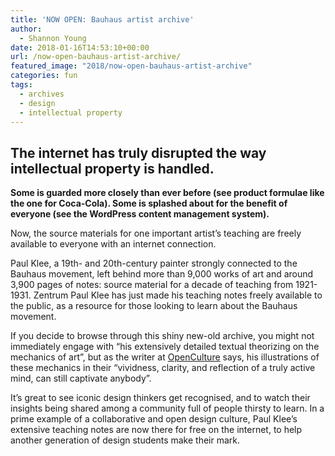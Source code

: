 ```yaml
---
title: 'NOW OPEN: Bauhaus artist archive'
author:
  - Shannon Young
date: 2018-01-16T14:53:10+00:00
url: /now-open-bauhaus-artist-archive/
featured_image: "2018/now-open-bauhaus-artist-archive"
categories: fun
tags:
  - archives
  - design
  - intellectual property
---
```

## The internet has truly disrupted the way intellectual property is handled.
<!--more-->

**Some is guarded more closely than ever before (see product formulae like the one for Coca-Cola). Some is splashed about for the benefit of everyone (see the WordPress content management system).**

Now, the source materials for one important artist’s teaching are freely available to everyone with an internet connection.

Paul Klee, a 19th- and 20th-century painter strongly connected to the Bauhaus movement, left behind more than 9,000 works of art and around 3,900 pages of notes: source material for a decade of teaching from 1921-1931. Zentrum Paul Klee has just made his teaching notes freely available to the public, as a resource for those looking to learn about the Bauhaus movement.

If you decide to browse through this shiny new-old archive, you might not immediately engage with “his extensively detailed textual theorizing on the mechanics of art”, but as the writer at [OpenCulture][1] says, his illustrations of these mechanics in their “vividness, clarity, and reflection of a truly active mind, can still captivate anybody”.

It’s great to see iconic design thinkers get recognised, and to watch their insights being shared among a community full of people thirsty to learn. In a prime example of a collaborative and open design culture, Paul Klee’s extensive teaching notes are now there for free on the internet, to help another generation of design students make their mark.

 [1]: https://www.openculture.com/2016/03/3900-pages-of-paul-klees-personal-notebooks-are-now-online.html